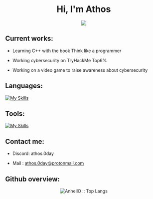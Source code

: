 <h1 align="center">Hi, I'm Athos</h1>
<!--  -->
<p align="center">
  <a href="https://github.com/DenverCoder1/readme-typing-svg"><img src="https://readme-typing-svg.herokuapp.com?font=Time+New+Roman&color=00FF00&size=25&center=true&vCenter=true&width=600&height=100&lines=Computer+science+engineer+student;Cybersecurity+enthusiast;Online+privacy+advocate"></a>
</p>

 ## Current works:

- Learning C++ with the book Think like a programmer

- Working cybersecurity on TryHackMe Top6%

- Working on a video game to raise awareness about cybersecurity
  
 ## Languages:

[![My Skills](https://skillicons.dev/icons?i=js,cpp,c,py,ocaml,mysql)](https://skillicons.dev)

## Tools:

[![My Skills](https://skillicons.dev/icons?i=vscode,powershell,obsidian,kali,github,bash,apple,vim)](https://skillicons.dev)


 ## Contact me:

 - Discord: athos.0day

 - Mail : athos.0day@protonmail.com

 ## Github overview:
 
<p align="center"><img src="https://github-readme-stats.vercel.app/api/top-langs/?username=Athos-0day&langs_count=10&theme=tokyonight&layout=compact" alt="AnhellO :: Top Langs" /></p>
